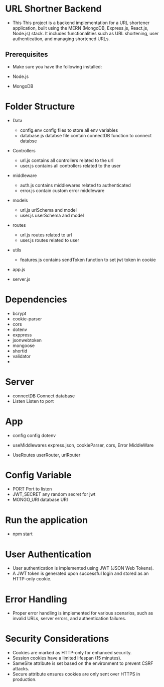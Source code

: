 # URL Shortner Backend
- This This project is a backend implementation for a URL shortener application, built using the MERN (MongoDB, Express.js, React.js, Node.js) stack. It includes functionalities such as URL shortening, user authentication, and managing shortened URLs.

## Prerequisites

- Make sure you have the following installed:

- Node.js
- MongoDB



# Folder Structure
- Data
    - config.env   config files to store all env variables
    - database.js  databse file contain connectDB function  to connect databse

- Controllers
    - url.js  contains all controllers related to the url
    - user.js  contains all controllers related to the user

- middleware
    - auth.js  contains middlewares related to authenticated
    - error.js contain custom error middleware

- models
    - url.js  urlSchema and model
    - user.js  userSchema and model

- routes
    - url.js   routes related to url
    - user.js  routes related to user

- utils
    - features.js  contains sendToken function to set jwt token in cookie

- app.js
- server.js

# Dependencies
- bcrypt
- cookie-parser
- cors
- dotenv
- exppress
- jsonwebtoken
- mongoose
- shortid
- validator
- 

# Server

- connectDB  Connect database
- Listen  Listen to port

# App
- config   config dotenv
- useMiddlewares  express.json, cookieParser, cors, Error MiddleWare

- UseRoutes  userRouter, urlRouter

# Config Variable
-  PORT Port to listen
-  JWT_SECRET any random secret for jwt
-  MONGO_URI database URI

# Run the application
- npm start

# User Authentication
- User authentication is implemented using JWT (JSON Web Tokens).
- A JWT token is generated upon successful login and stored as an HTTP-only cookie.

# Error Handling
- Proper error handling is implemented for various scenarios, such as invalid URLs, server errors, and authentication failures.

# Security Considerations
- Cookies are marked as HTTP-only for enhanced security.
- Session cookies have a limited lifespan (15 minutes).
- SameSite attribute is set based on the environment to   prevent CSRF attacks.
- Secure attribute ensures cookies are only sent over HTTPS in production.